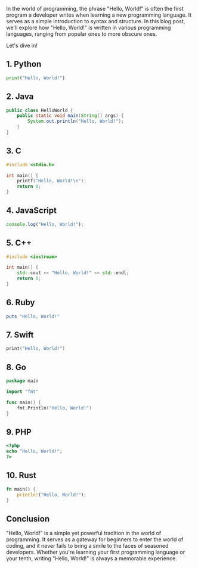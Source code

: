 In the world of programming, the phrase "Hello, World!" is often the first program a developer writes when learning a new programming language. It serves as a simple introduction to syntax and structure. In this blog post, we'll explore how "Hello, World!" is written in various programming languages, ranging from popular ones to more obscure ones.

Let's dive in!

## 1. Python

```python
print("Hello, World!")
```

## 2. Java

```java
public class HelloWorld {
    public static void main(String[] args) {
        System.out.println("Hello, World!");
    }
}
```

## 3. C

```c
#include <stdio.h>

int main() {
    printf("Hello, World!\n");
    return 0;
}
```

## 4. JavaScript

```javascript
console.log("Hello, World!");
```

## 5. C++

```cpp
#include <iostream>

int main() {
    std::cout << "Hello, World!" << std::endl;
    return 0;
}
```

## 6. Ruby

```ruby
puts "Hello, World!"
```

## 7. Swift

```swift
print("Hello, World!")
```

## 8. Go

```go
package main

import "fmt"

func main() {
    fmt.Println("Hello, World!")
}
```

## 9. PHP

```php
<?php
echo "Hello, World!";
?>
```

## 10. Rust

```rust
fn main() {
    println!("Hello, World!");
}
```

## Conclusion

"Hello, World!" is a simple yet powerful tradition in the world of programming. It serves as a gateway for beginners to enter the world of coding, and it never fails to bring a smile to the faces of seasoned developers. Whether you're learning your first programming language or your tenth, writing "Hello, World!" is always a memorable experience.